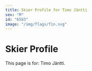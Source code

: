 ```yaml
---
title: Skier Profile for Timo Jäntti
sex: "M"
id: "6583"
image: "/img/flags/fin.svg" 
---
```


# Skier Profile

This page is for: Timo Jäntti.
    